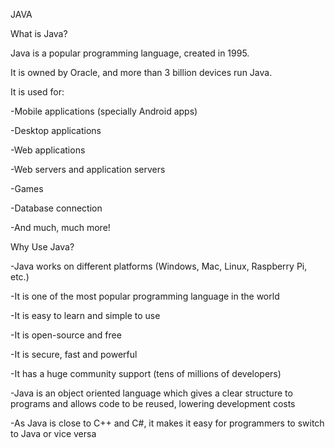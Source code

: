  JAVA

What is Java?

Java is a popular programming language, created in 1995.

It is owned by Oracle, and more than 3 billion devices run Java.


It is used for:

-Mobile applications (specially Android apps)

-Desktop applications

-Web applications

-Web servers and application servers

-Games

-Database connection

-And much, much more!


Why Use Java?

-Java works on different platforms (Windows, Mac, Linux, Raspberry Pi, etc.)

-It is one of the most popular programming language in the world

-It is easy to learn and simple to use

-It is open-source and free

-It is secure, fast and powerful

-It has a huge community support (tens of millions of developers)

-Java is an object oriented language which gives a clear structure to programs and allows code to be reused, lowering development costs

-As Java is close to C++ and C#, it makes it easy for programmers to switch to Java or vice versa
